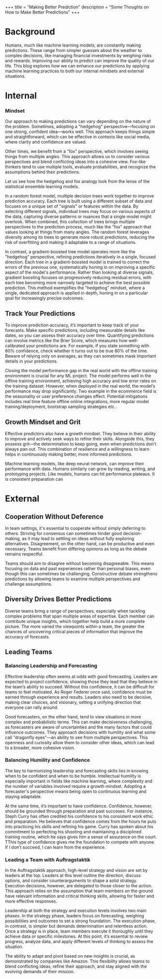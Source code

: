 +++
title = "Making Better Prediction"
description = "Some Thoughts on How to Make Better Predictions"
+++

# Background
Humans, much like machine learning models, are constantly making predictions. These range from simpler guesses about the weather to complex decisions, like managing financial investments by weighing risks and rewards. Improving our ability to predict can improve the quality of our life. This blog explores how we can enhance our predictions by applying machine learning practices to both our internal mindsets and external situations.

# Internal
### Mindset
Our approach to making predictions can vary depending on the nature of the problem. Sometimes, adopting a "hedgehog" perspective—focusing on one strong, confident idea—works well. This approach keeps things simple and straightforward, which can be effective in contexts like social media, where clarity and confidence are valued.

Other times, we benefit from a "fox" perspective, which involves seeing things from multiple angles. This approach allows us to consider various perspectives and blend conflicting ideas into a cohesive view. Fox-like thinkers tend to use multiple tools, evaluate probabilities, and recognize the assumptions behind their predictions.

Let us see how the hedgehog and fox analogy look from the lense of the statistical ensemble learning models. 

In a random forest model, multiple decision trees work together to improve prediction accuracy. Each tree is built using a different subset of data and focuses on a unique set of "signals" or features within the data. By selecting different signals, individual trees may focus on various aspects of the data, capturing diverse patterns or nuances that a single model might overlook. When combined, this collection of trees brings multiple perspectives to the prediction process, much like the "fox" approach that values looking at things from many angles. The random forest leverages diversity among its trees to generate more robust predictions, reducing the risk of overfitting and making it adaptable to a range of situations.

In contrast, a gradient-boosted tree model operates more like the "hedgehog" perspective, refining predictions iteratively in a single, focused direction. Each tree in a gradient-boosted model is trained to correct the errors of the previous one, systematically honing in on improving a specific aspect of the model's performance. Rather than looking at diverse signals, gradient boosting focuses on progressively reducing residual errors, with each tree becoming more narrowly targeted to achieve the best possible prediction. This method exemplifies the "hedgehog" mindset, where a single, dedicated approach is applied in depth, honing in on a particular goal for increasingly precise outcomes. 


## Track Your Predictions
To improve prediction accuracy, it’s important to keep track of your forecasts. Make specific predictions, including measurable details like dates, so you can assess their accuracy over time. Quantifying predictions can involve metrics like the Brier Score, which measures how well-calibrated your predictions are. For example, if you state something with 80% confidence, check whether it turns out to be true 80% of the time. Beware of relying only on averages, as they can sometimes mask important details in your predictions.

Closing the model performance gap in the real world with the offline training environment is crucial for any ML project. The model performs well in the offline training environment, achieving high accuracy and low error rates on the training dataset. However, when deployed in the real world, the model’s performance may drop significantly. Two example in the ecommerce field is the seasonality or user preference changes effect. Potential mitigations includes real time feature offline online integrations, more regular model training/deployment, bootstrap sampling strategies etc..    

## Growth Mindset and Grit
Effective predictors also have a growth mindset. They believe in their ability to improve and actively seek ways to refine their skills. Alongside this, they possess grit—the determination to keep going, even when predictions don’t always pan out. This combination of resilience and a willingness to learn helps in continuously making better, more informed predictions.

Machine learning models, like deep neural network, can improve their performance with data.  Humans similarly can grow by reading, writing, and prototyping projects. Like models, humans can hit performance plateaus.  It is  consistent preparation can 


# External
## Cooperation Without Deference
In team settings, it's essential to cooperate without simply deferring to others. Striving for consensus can sometimes hinder good decision-making, as it may lead to settling on ideas without fully exploring alternatives. Disagreement, on the other hand, can be productive and even necessary. Teams benefit from differing opinions as long as the debate remains respectful.

Teams should aim to disagree without becoming disagreeable. This means focusing on data and past experiences rather than personal biases, even though this can sometimes be challenging. Constructive debate strengthens predictions by allowing teams to examine multiple perspectives and challenge assumptions.

## Diversity Drives Better Predictions
Diverse teams bring a range of perspectives, especially when tackling complex problems that span multiple areas of expertise. Each member can contribute unique insights, which together help build a more complete picture. The more varied the viewpoints within a team, the greater the chances of uncovering critical pieces of information that improve the accuracy of forecasts.

## Leading Teams
### Balancing Leadership and Forecasting
Effective leadership often seems at odds with good forecasting. Leaders are expected to project confidence, showing those they lead that they believe in the team’s ability to succeed. Without this confidence, it can be difficult for teams to feel motivated. As Roger Federer once said, confidence must be earned through experience and results. Leaders also need to be decisive, making clear choices, and visionary, setting a unifying direction that everyone can rally around.

Good forecasters, on the other hand, tend to view situations in more complex and probabilistic terms. This can make decisiveness challenging, as forecasters are aware of uncertainties and the many factors that could influence outcomes. They approach decisions with humility and what some call "dragonfly eyes"—an ability to see from multiple perspectives. This openness and curiosity allow them to consider other ideas, which can lead to a broader, more cohesive vision.

### Balancing Humility and Confidence
The key to harmonizing leadership and forecasting skills lies in knowing when to be confident and when to be humble. Intellectual humility is especially important in fields like machine learning, where complexity and the number of variables involved require a growth mindset. Adopting a forecaster's perspective means being open to continuous learning and staying adaptable.

At the same time, it’s important to have confidence. Confidence, however, should be grounded through preparation and past succeses. For instance, Steph Curry has often credited his confidence to his consistent work ethic and preparation. He believes that confidence comes from the hours he puts into practicing his skills and refining his game. Curry has spoken about his commitment to perfecting his shooting and maintaining a disciplined training routine, which he says gives him a sense of assurance on the court. TThis type of confidence gives me the foundation to compete with anyone. If I don’t succeed, I can learn from the experience.


### Leading a Team with Auftragstaktik
In the Auftragstaktik approach, high-level strategy and vision are set by leaders at the top. Leaders at this level outline the direction, discuss options, and consider counterarguments to shape a solid strategy. Execution decisions, however, are delegated to those closer to the action. This approach relies on the assumption that team members on the ground have relevant information and critical thinking skills, allowing for faster and more effective responses.

Leadership at both the strategy and execution levels involves two main phases. In the strategy phase, leaders focus on forecasting, weighing possibilities and outcomes to set a strong foundation. The execution phase, in contrast, is simpler but demands determination and relentless action. Once a strategy is in place, team members execute it thoroughly until they achieve data or specific milestones. At this point, it’s essential to review progress, analyze data, and apply different levels of thinking to assess the situation.

The ability to adapt and pivot based on new insights is crucial, as demonstrated by companies like Amazon. This flexibility allows teams to blend conflicting ideas, refine their approach, and stay aligned with the evolving demands of their mission.
